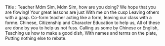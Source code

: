   Title : Teacher
  Mdm Sim, Mdm Sim, how are you doing?
  We hope that you are flowing!
  Your great lessons are just
  With me on the cusp
  Leaving others with a gasp.
  Co-form teacher acting like a form,
  leaving our class with a forme.
  Chinese, Citizenship and Character Education to help us,
  All of these are done by you to help us not fuss.
  Calling us some by Chinese or English,
  Teaching us how to make a good dish,
  With names and terms on the plate,
  Putting nothing else to rebate.
  
  
  
